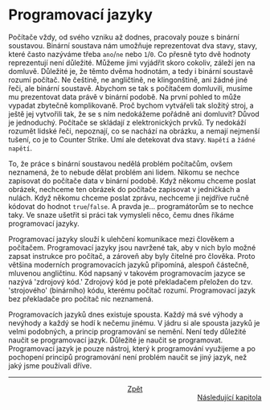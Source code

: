 # Programovací jazyky

Počítače vždy, od svého vzniku až dodnes, pracovaly pouze s binární
soustavou. Binární soustava nám umožňuje reprezentovat dva stavy, stavy,
které často nazýváme třeba `ano`/`ne` nebo `1`/`0`. Co přesně tyto dvě
hodnoty reprezentují není důležité. Můžeme jimi vyjádřit skoro cokoliv,
záleží jen na domluvě. Důležité je, že těmto dvěma hodnotám, a tedy i
binární soustavě rozumí počítač. Ne češtině, ne angličtině,
ne klingonštině, ani žádné jiné řeči, ale binární soustavě. Abychom
se tak s počítačem domluvili, musíme mu prezentovat data právě
v binární podobě. Na první pohled to může vypadat zbytečně komplikovaně.
Proč bychom vytvářeli tak složitý stroj, a ještě jej vytvořili tak,
že se s ním nedokážeme pořádně ani domluvit? Důvod je jednoduchý.
Počítače se skládají z elektronických prvků. Ty nedokáží rozumět lidské
řeči, nepoznají, co se nachází na obrázku, a nemají nejmenší tušení, co je
to Counter Strike. Umí ale detekovat dva stavy. `Napětí` a `žádné napětí`.

To, že práce s binární soustavou nedělá problém počítačům, ovšem neznamená,
že to nebude dělat problém ani lidem. Nikomu se nechce zapisovat do počítače
data v binární podobě. Když někomu chceme poslat obrázek, nechceme ten obrázek
do počítače zapisovat v jedničkách a nulách. Když někomu chceme poslat
zprávu, nechceme ji nejdříve ručně kódovat do hodnot `true`/`false`.
A pravda je... programátorům se to nechce taky. Ve snaze ušetřit si práci
tak vymysleli něco, čemu dnes říkáme programovací jazyky.

Programovací jazyky slouží k ulehčení komunikace mezi člověkem
a počítačem. Programovací jazyky jsou navržené tak, aby v nich
bylo možné zapsat instrukce pro počítač, a zároveň aby byly čitelné
pro člověka. Proto většina moderních programovacích jazyků připomíná, alespoň
částečně, mluvenou angličtinu. Kód napsaný v takovém programovacím jazyce
se nazývá 'zdrojový kód.' Zdrojový kód je poté překladačem přeložen do
tzv. 'strojového' (binárního) kódu, kterému počítač rozumí. Programovací
jazyk bez překladače pro počítač nic neznamená.

Programovacích jazyků dnes existuje spousta. Každý má své výhody
a nevýhody a každý se hodí k nečemu jinému. V jádru si ale spousta
jazyků je velmi podobných, a princip programování se nemění. Není
tedy důležité naučit se programovací jazyk. Důležité je naučit
se programovat. Programovací jazyk je pouze nástroj, který
k programování využijeme a po pochopení principů programování není
problém naučit se jiný jazyk, než jaký jsme používali dříve.

---

<div style="text-align: center"> <a href="../README.md">Zpět            </a> </div>
<div style="text-align: right" > <a href="idle.md">Následující kapitola </a> </div>